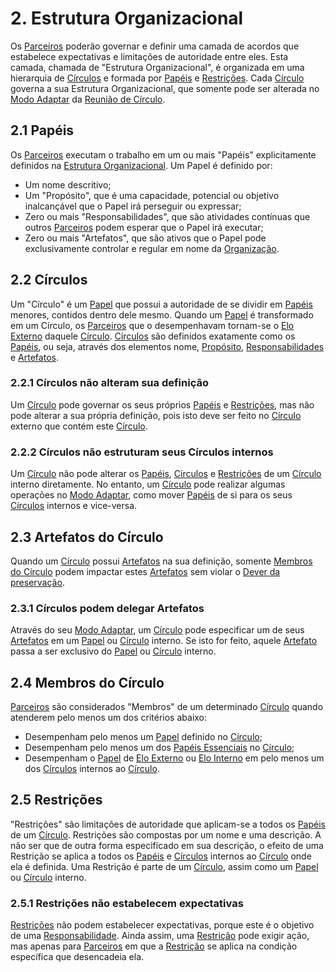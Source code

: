 # 2. <span id="estrutura-organizacional">Estrutura Organizacional</span>

Os [Parceiros](organizacao.md#parceiros) poderão governar e definir uma camada de acordos que estabelece expectativas e limitações de autoridade entre eles. Esta camada, chamada de "Estrutura Organizacional", é organizada em uma hierarquia de [Círculos](estrutura-organizacional.md#circulos) e formada por [Papéis](estrutura-organizacional.md#papeis) e [Restrições](estrutura-organizacional.md#restricoes). Cada [Círculo](estrutura-organizacional.md#circulos) governa a sua Estrutura Organizacional, que somente pode ser alterada no [Modo Adaptar](https://github.com/targetteal/organic-organization/tree/69d2c84c987a1c8dba8ef1b3366c7c5863bf062f/meta-acordos/reunioes-de-circulo-md/README.md#modo-adaptar) da [Reunião de Círculo](https://github.com/targetteal/organic-organization/tree/69d2c84c987a1c8dba8ef1b3366c7c5863bf062f/meta-acordos/reunioes-de-circulo-md/README.md).

## 2.1 <span id="papeis">Papéis</span>

Os [Parceiros](organizacao.md#parceiros) executam o trabalho em um ou mais "Papéis" explicitamente definidos na [Estrutura Organizacional](estrutura-organizacional.md#estrutura-organizal). Um Papel é definido por:

* Um nome descritivo;
* Um "Propósito", que é uma capacidade, potencial ou objetivo inalcançável que o Papel irá perseguir ou expressar;
* Zero ou mais "Responsabilidades", que são atividades contínuas que outros [Parceiros](organizacao.md#parceiros) podem esperar que o Papel irá executar;
* Zero ou mais "Artefatos", que são ativos que o Papel pode exclusivamente controlar e regular em nome da [Organização](organizacao.md).

## 2.2 <span id="circulos">Círculos</span>

Um "Círculo" é um [Papel](estrutura-organizacional.md#papeis) que possui a autoridade de se dividir em [Papéis](estrutura-organizacional.md#papeis) menores, contidos dentro dele mesmo. Quando um [Papel](estrutura-organizacional.md#papeis) é transformado em um Círculo, os [Parceiros](organizacao.md#parceiros) que o desempenhavam tornam-se o [Elo Externo](papeis-essenciais.md#elo-externo) daquele [Círculo](estrutura-organizacional.md#circulos). [Círculos](estrutura-organizacional.md#circulos) são definidos exatamente como os [Papéis](estrutura-organizacional.md#papeis), ou seja, através dos elementos nome, [Propósito](estrutura-organizacional.md#papeis), [Responsabilidades](estrutura-organizacional.md#papeis) e [Artefatos](estrutura-organizacional.md#papeis).

### 2.2.1 <span id="circulos-nao-alteram-sua-definicao">Círculos não alteram sua definição</span>

Um [Círculo](estrutura-organizacional.md#circulos) pode governar os seus próprios [Papéis](estrutura-organizacional.md#papeis) e [Restrições](estrutura-organizacional.md#restricoes), mas não pode alterar a sua própria definição, pois isto deve ser feito no [Círculo](estrutura-organizacional.md#circulos) externo que contém este [Círculo](estrutura-organizacional.md#circulos).

### 2.2.2 <span id="circulos-nao-estruturam-seus-circulos-internos">Círculos não estruturam seus Círculos internos</span>

Um [Círculo](estrutura-organizacional.md#circulos) não pode alterar os [Papéis](estrutura-organizacional.md#papeis), [Círculos](estrutura-organizacional.md#circulos) e [Restrições](estrutura-organizacional.md#restricoes) de um [Círculo](estrutura-organizacional.md#circulos) interno diretamente. No entanto, um [Círculo](estrutura-organizacional.md#circulos) pode realizar algumas operações no [Modo Adaptar](https://github.com/targetteal/organic-organization/tree/69d2c84c987a1c8dba8ef1b3366c7c5863bf062f/meta-acordos/reunioes-de-circulo-md/README.md#modo-adaptar), como mover [Papéis](estrutura-organizacional.md#papeis) de si para os seus [Círculos](estrutura-organizacional.md#circulos) internos e vice-versa.

## 2.3 <span id="artefatos-do-circulo">Artefatos do Círculo</span>

Quando um [Círculo](estrutura-organizacional.md#circulos) possui [Artefatos](estrutura-organizacional.md#papeis) na sua definição, somente [Membros do Círculo](estrutura-organizacional.md#membros-do-circulo) podem impactar estes [Artefatos](estrutura-organizacional.md#papeis) sem violar o [Dever da preservação](direitos-e-deveres.md#dever-da-preservacao).

### 2.3.1 <span id="circulos-podem-delegar-artefatos">Círculos podem delegar Artefatos</span>

Através do seu [Modo Adaptar](https://github.com/targetteal/organic-organization/tree/69d2c84c987a1c8dba8ef1b3366c7c5863bf062f/meta-acordos/reunioes-de-circulo-md/README.md#modo-adaptar), um [Círculo](estrutura-organizacional.md#circulos) pode especificar um de seus [Artefatos](estrutura-organizacional.md#papeis) em um [Papel](estrutura-organizacional.md#papeis) ou [Círculo](estrutura-organizacional.md#circulos) interno. Se isto for feito, aquele [Artefato](estrutura-organizacional.md#papeis) passa a ser exclusivo do [Papel](estrutura-organizacional.md#papeis) ou [Círculo](estrutura-organizacional.md#circulos) interno.

## 2.4 <span id="membros-do-circulo">Membros do Círculo</span>

[Parceiros](organizacao.md#parceiros) são considerados "Membros" de um determinado [Círculo](estrutura-organizacional.md#circulos) quando atenderem pelo menos um dos critérios abaixo:

* Desempenham pelo menos um [Papel](estrutura-organizacional.md#papeis) definido no [Círculo](estrutura-organizacional.md#circulos);
* Desempenham pelo menos um dos [Papéis Essenciais](papeis-essenciais.md) no [Círculo](estrutura-organizacional.md#circulos);
* Desempenham o [Papel](estrutura-organizacional.md#papeis) de [Elo Externo](papeis-essenciais.md#elo-externo) ou [Elo Interno](papeis-essenciais.md#elo-interno) em pelo menos um dos [Círculos](estrutura-organizacional.md#circulos) internos ao [Círculo](estrutura-organizacional.md#circulos).

## 2.5 <span id="restricoes">Restrições</span>

"Restrições" são limitações de autoridade que aplicam-se a todos os [Papéis](estrutura-organizacional.md#papeis) de um [Círculo](estrutura-organizacional.md#circulos). Restrições são compostas por um nome e uma descrição. A não ser que de outra forma especificado em sua descrição, o efeito de uma Restrição se aplica a todos os [Papéis](estrutura-organizacional.md#papeis) e [Círculos](estrutura-organizacional.md#circulos) internos ao [Círculo](estrutura-organizacional.md#circulos) onde ela é definida. Uma Restrição é parte de um [Círculo](estrutura-organizacional.md#circulos), assim como um [Papel](estrutura-organizacional.md#papeis) ou [Círculo](estrutura-organizacional.md#circulos) interno.

### 2.5.1 <span id="restricoes-nao-estabelecem-expectativas">Restrições não estabelecem expectativas</span>

[Restrições](estrutura-organizacional.md#restricoes) não podem estabelecer expectativas, porque este é o objetivo de uma [Responsabilidade](estrutura-organizacional.md#papeis). Ainda assim, uma [Restrição](estrutura-organizacional.md#restricoes) pode exigir ação, mas apenas para [Parceiros](organizacao.md#parceiros) em que a [Restrição](estrutura-organizacional.md#restricoes) se aplica na condição específica que desencadeia ela.

